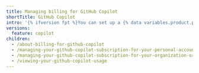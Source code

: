 ```yaml
---
title: Managing billing for GitHub Copilot
shortTitle: GitHub Copilot
intro: '{% ifversion fpt %}You can set up a {% data variables.product.prodname_copilot %} subscription through your personal or organization account. You can modify or cancel your subscription at any time.{% endif %}{% ifversion ghec %}You can view your usage of {% data variables.product.prodname_copilot_for_business %}, and learn about how the costs are calculated.{% endif %}'
versions:
  feature: copilot
children:
  - /about-billing-for-github-copilot
  - /managing-your-github-copilot-subscription-for-your-personal-account
  - /managing-your-github-copilot-subscription-for-your-organization-or-enterprise
  - /viewing-your-github-copilot-usage
---
```


